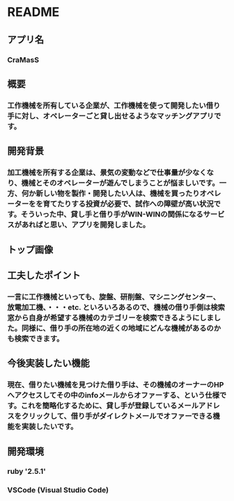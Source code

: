 # README


## アプリ名
  ### CraMasS

## 概要
  ### 工作機械を所有している企業が、工作機械を使って開発したい借り手に対し、オペレーターごと貸し出せるようなマッチングアプリです。

## 開発背景
  ### 加工機械を所有する企業は、景気の変動などで仕事量が少なくなり、機械とそのオペレーターが遊んでしまうことが悩ましいです。一方、何か新しい物を製作・開発したい人は、機械を買ったりオペレーターをを育てたりする投資が必要で、試作への障壁が高い状況です。そういった中、貸し手と借り手がWIN-WINの関係になるサービスがあればと思い、アプリを開発しました。

## トップ画像

## 工夫したポイント
  ### 一言に工作機械といっても、旋盤、研削盤、マシニングセンター、放電加工機、・・・etc. といろいろあるので、機械の借り手側は検索窓から自身が希望する機械のカテゴリーを検索できるようにしました。同様に、借り手の所在地の近くの地域にどんな機械があるのかも検索できます。

## 今後実装したい機能
  ### 現在、借りたい機械を見つけた借り手は、その機械のオーナーのHPへアクセスしてその中のinfoメールからオファーする、という仕様です。これを簡略化するために、貸し手が登録しているメールアドレスをクリックして、借り手がダイレクトメールでオファーできる機能を実装したいです。

## 開発環境
  ### ruby '2.5.1'
  ### VSCode (Visual Studio Code)